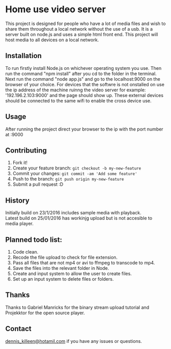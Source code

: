 
# Home use video server 
This project is designed for people who have a lot of media files and wish to share them throughout a local network without the use of a usb. It is a server built on node.js and uses a simple html front end. This project will host media to all devices on a local network.

## Installation
To run firstly install Node.js on whichever operating system you use. Then run the command "npm install" after you cd to the folder in the terminal. Next run the command "node app.js" and go to the localhost:9000 on the browser of your choice. For devices that the softwre is not onstalled on use the ip address of the machine ruinng the video server for example: '192.196.2.103:9000' and the page should show up. These external devices should be connected to the same wifi to enable the cross device use. 

## Usage
After running the project direct your browser to the ip with the port number at :9000

## Contributing
1. Fork it!
2. Create your feature branch: `git checkout -b my-new-feature`
3. Commit your changes: `git commit -am 'Add some feature'`
4. Push to the branch: `git push origin my-new-feature`
5. Submit a pull request :D
  
## History
Initially build on 23/1/2016 includes sample media with playback.  
Latest build on 25/01/2016 has workinjg upload but is not accesible to media player.

## Planned todo list:
1.	Code clean.
2.	Recode the file upload to check for file extension.
3.	Pass all files that are not mp4 or avi to ffmpeg to transcode to mp4.
4.	Save the files into the relevant folder in Node.
5.	Create and input system to allow the user to create files.
6.	Set up an input system to delete files or folders.  

## Thanks
Thanks to Gabriel Manricks for the binary stream upload tutorial and Projekktor for the open source player.  

## Contact 
dennis_killeen@hotamil.com if you have any issues or questions.

